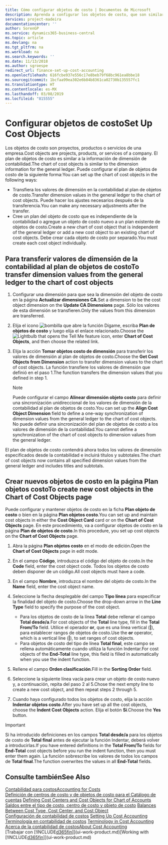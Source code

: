```yaml
---
title: Cómo configurar objetos de costo | Documentos de Microsoft
description: Aprenda a configurar los objetos de costo, que son similares a las dimensiones de contabilidad.
services: project-madeira
documentationcenter: ''
author: SorenGP
ms.service: dynamics365-business-central
ms.topic: article
ms.devlang: na
ms.tgt_pltfrm: na
ms.workload: na
ms.search.keywords: ''
ms.date: 11/13/2018
ms.author: sgroespe
redirect_url: finance-set-up-cost-accounting
ms.openlocfilehash: 616fcbe937e556c17e8beb79f68bc961ea8bbe18
ms.sourcegitcommit: 1bcfaa99ea302e6b84b8361ca02730b135557fc1
ms.translationtype: HT
ms.contentlocale: es-MX
ms.lasthandoff: 03/08/2019
ms.locfileid: "815555"
---
```

# <a name="set-up-cost-objects"></a><span data-ttu-id="32ad2-103">Configurar objetos de costo</span><span class="sxs-lookup"><span data-stu-id="32ad2-103">Set Up Cost Objects</span></span>
<span data-ttu-id="32ad2-104">Los objetos de costo son proyectos, productos o servicios de una empresa.</span><span class="sxs-lookup"><span data-stu-id="32ad2-104">Cost objects are projects, products, or services of a company.</span></span> <span data-ttu-id="32ad2-105">El plan de objetos de costo es similar a la información de dimensión de contabilidad.</span><span class="sxs-lookup"><span data-stu-id="32ad2-105">The chart of cost objects is similar to the dimension information for the general ledger.</span></span> <span data-ttu-id="32ad2-106">Puede configurar el plan de objetos de costo de la siguiente forma:</span><span class="sxs-lookup"><span data-stu-id="32ad2-106">You can set up the chart of cost objects in the following ways:</span></span>  

* <span data-ttu-id="32ad2-107">Transfiera los valores de dimensión en la contabilidad al plan de objetos de costo.</span><span class="sxs-lookup"><span data-stu-id="32ad2-107">Transfer dimension values in the general ledger to the chart of cost objects.</span></span> <span data-ttu-id="32ad2-108">Puede hacer los ajustes necesarios después de la transferencia.</span><span class="sxs-lookup"><span data-stu-id="32ad2-108">You can make any necessary adjustments after the transfer.</span></span>  
* <span data-ttu-id="32ad2-109">Cree un plan del objeto de costo que es independiente de la contabilidad o agregue un objeto de costo nuevo a un plan existente de objetos de costo.</span><span class="sxs-lookup"><span data-stu-id="32ad2-109">Create a new chart of cost object that is independent of the general ledger or add a new cost object to an existing chart of cost objects.</span></span> <span data-ttu-id="32ad2-110">Debe crear cada objeto de costo por separado.</span><span class="sxs-lookup"><span data-stu-id="32ad2-110">You must create each cost object individually.</span></span>  

## <a name="to-transfer-dimension-values-from-the-general-ledger-to-the-chart-of-cost-objects"></a><span data-ttu-id="32ad2-111">Para transferir valores de dimensión de la contabilidad al plan de objetos de costo</span><span class="sxs-lookup"><span data-stu-id="32ad2-111">To transfer dimension values from the general ledger to the chart of cost objects</span></span>  
1.  <span data-ttu-id="32ad2-112">Configurar una dimensión para que sea la dimensión del objeto de costo en la página **Actualizar dimensiones CA**.</span><span class="sxs-lookup"><span data-stu-id="32ad2-112">Set a dimension to be the cost object dimension on the **Update CA Dimensions** page.</span></span> <span data-ttu-id="32ad2-113">Sólo los valores de esta dimensión se transfieren.</span><span class="sxs-lookup"><span data-stu-id="32ad2-113">Only the values from this dimension are transferred.</span></span>  
2.  <span data-ttu-id="32ad2-114">Elija el icono ![bombilla que abre la función Dígame](media/ui-search/search_small.png "Dígame que desea hacer"), escriba **Plan de objetos de costo** y luego elija el enlace relacionado.</span><span class="sxs-lookup"><span data-stu-id="32ad2-114">Choose the ![Lightbulb that opens the Tell Me feature](media/ui-search/search_small.png "Tell me what you want to do") icon, enter **Chart of Cost Objects**, and then choose the related link.</span></span>  
3.  <span data-ttu-id="32ad2-115">Elija la acción **Tomar objetos costo de dimensión** para transferir los valores de dimensión al plan de objetos de costo.</span><span class="sxs-lookup"><span data-stu-id="32ad2-115">Choose the **Get Cost Objects from Dimension** action to transfer dimension values to the chart of cost objects.</span></span> <span data-ttu-id="32ad2-116">La función transfiere los valores de dimensión que definió en el paso 1.</span><span class="sxs-lookup"><span data-stu-id="32ad2-116">The function transfers the dimension values that you defined in step 1.</span></span>  

    > [!NOTE]  
    >  <span data-ttu-id="32ad2-117">Puede configurar el campo **Alinear dimensión objeto costo** para definir una sincronización unidireccional de los valores de dimensión de la contabilidad al plan de objetos de costo.</span><span class="sxs-lookup"><span data-stu-id="32ad2-117">You can set up the **Align Cost Object Dimension**  field to define a one-way synchronization of dimension values from the general ledger to the chart of cost objects.</span></span> <span data-ttu-id="32ad2-118">No puede definir una sincronización del plan de objetos de costo a los valores de dimensión de la contabilidad.</span><span class="sxs-lookup"><span data-stu-id="32ad2-118">You cannot define a synchronization of the chart of cost objects to dimension values from the general ledger.</span></span>  

<span data-ttu-id="32ad2-119">El plan de objetos de costo contendrá ahora todos los valores de dimensión especificados desde la contabilidad e incluirá títulos y subtotales.</span><span class="sxs-lookup"><span data-stu-id="32ad2-119">The chart of cost objects now contains all specified dimension values from the general ledger and includes titles and subtotals.</span></span>  

## <a name="to-create-new-cost-objects-in-the-chart-of-cost-objects-page"></a><span data-ttu-id="32ad2-120">Crear nuevos objetos de costo en la página Plan objetos costo</span><span class="sxs-lookup"><span data-stu-id="32ad2-120">To create new cost objects in the Chart of Cost Objects page</span></span>  
<span data-ttu-id="32ad2-121">Puede configurar y mantener objetos de costo en la ficha **Plan objeto de costo** o bien en la página **Plan objetos costo**.</span><span class="sxs-lookup"><span data-stu-id="32ad2-121">You can set up and maintain cost objects in either the **Cost Object Card** card or on the **Chart of Cost Objects** page.</span></span> <span data-ttu-id="32ad2-122">En este procedimiento, va a configurar objetos de costo en la página **Plan de objetos de costo**.</span><span class="sxs-lookup"><span data-stu-id="32ad2-122">In this procedure, you set up cost objects on the **Chart of Cost Objects** page.</span></span>  

1.  <span data-ttu-id="32ad2-123">Abra la página **Plan objetos costo** en el modo de edición.</span><span class="sxs-lookup"><span data-stu-id="32ad2-123">Open the **Chart of Cost Objects** page in edit mode.</span></span>  
2.  <span data-ttu-id="32ad2-124">En el campo **Código**, introduzca el código del objeto de costo.</span><span class="sxs-lookup"><span data-stu-id="32ad2-124">In the **Code** field, enter the cost object code.</span></span> <span data-ttu-id="32ad2-125">Todos los objetos de costo deben disponer de un código.</span><span class="sxs-lookup"><span data-stu-id="32ad2-125">All cost objects must have a code.</span></span>  
3.  <span data-ttu-id="32ad2-126">En el campo **Nombre**, introduzca el nombre del objeto de costo.</span><span class="sxs-lookup"><span data-stu-id="32ad2-126">In the **Name** field, enter the cost object name.</span></span>  
4.  <span data-ttu-id="32ad2-127">Seleccione la flecha desplegable del campo **Tipo línea** para especificar la finalidad del objeto de costo.</span><span class="sxs-lookup"><span data-stu-id="32ad2-127">Choose the drop-down arrow in the **Line Type** field to specify the purpose of the cost object.</span></span>  

    * <span data-ttu-id="32ad2-128">Para los objetos de costo de la línea **Total** debe rellenar el campo **Total desde/a**.</span><span class="sxs-lookup"><span data-stu-id="32ad2-128">For cost objects of the **Total** line type, fill in the **Total From/To** field.</span></span> <span data-ttu-id="32ad2-129">Utilice el operador **or**, que es una línea vertical (**&#124;**), para establecer rangos de objetos de costo.</span><span class="sxs-lookup"><span data-stu-id="32ad2-129">Use the **or** operator, which is a vertical line (**&#124;**), to set ranges of cost objects.</span></span>  
    * <span data-ttu-id="32ad2-130">Para objetos de costo del tipo de línea **Total final**, este campo se rellena automáticamente cuando utiliza la función Indentar.</span><span class="sxs-lookup"><span data-stu-id="32ad2-130">For cost objects of the **End-Total** line type, this field is filled in automatically when you use  the indent function.</span></span>  
5.  <span data-ttu-id="32ad2-131">Rellene el campo **Orden clasificación**.</span><span class="sxs-lookup"><span data-stu-id="32ad2-131">Fill in the **Sorting Order** field.</span></span>  
6.  <span data-ttu-id="32ad2-132">Seleccione la siguiente línea vacía para crear un objeto de costo nuevo y, a continuación, repita del paso 2 al 5.</span><span class="sxs-lookup"><span data-stu-id="32ad2-132">Chose the next empty line to create a new cost object, and then repeat steps 2 through 5.</span></span>  
7.  <span data-ttu-id="32ad2-133">Cuando haya configurado todos los objetos de costo, elija la acción **Indentar objetos costo**.</span><span class="sxs-lookup"><span data-stu-id="32ad2-133">After you have set up all the cost objects, choose the **Indent Cost Objects** action.</span></span> <span data-ttu-id="32ad2-134">Elija el botón **Sí**.</span><span class="sxs-lookup"><span data-stu-id="32ad2-134">Choose the **Yes** button.</span></span>  

> [!IMPORTANT]  
>  <span data-ttu-id="32ad2-135">Si ha introducido definiciones en los campos **Total desde/a** para los objetos de costo de **Total final** antes de ejecutar la función Indentar, deberá volver a introducirlas.</span><span class="sxs-lookup"><span data-stu-id="32ad2-135">If you have entered definitions in the **Total From/To** fields for **End-Total** cost objects before you run the indent function, then you must enter them again.</span></span> <span data-ttu-id="32ad2-136">La función sobrescribe los valores de todos los campos de **Total final**.</span><span class="sxs-lookup"><span data-stu-id="32ad2-136">The function overwrites the values in all **End-Total** fields.</span></span>  

## <a name="see-also"></a><span data-ttu-id="32ad2-137">Consulte también</span><span class="sxs-lookup"><span data-stu-id="32ad2-137">See Also</span></span>  
[<span data-ttu-id="32ad2-138">Contabilidad para costos</span><span class="sxs-lookup"><span data-stu-id="32ad2-138">Accounting for Costs</span></span>](finance-manage-cost-accounting.md)  
<span data-ttu-id="32ad2-139">[Definición de centros de costo y de objetos de costo para el Catálogo de cuentas](finance-defining-cost-centers-and-cost-objects-for-chart-of-accounts.md) </span><span class="sxs-lookup"><span data-stu-id="32ad2-139">[Defining Cost Centers and Cost Objects for Chart of Accounts](finance-defining-cost-centers-and-cost-objects-for-chart-of-accounts.md) </span></span>  
<span data-ttu-id="32ad2-140">[Saldos entre el tipo de costo, centro de costo y objeto de costo](finance-balances-between-cost-type-cost-center-and-cost-object.md) </span><span class="sxs-lookup"><span data-stu-id="32ad2-140">[Balances Between Cost Type, Cost Center, and Cost Object](finance-balances-between-cost-type-cost-center-and-cost-object.md) </span></span>  
<span data-ttu-id="32ad2-141">[Configuración de contabilidad de costos](finance-set-up-cost-accounting.md) </span><span class="sxs-lookup"><span data-stu-id="32ad2-141">[Setting Up Cost Accounting](finance-set-up-cost-accounting.md) </span></span>  
<span data-ttu-id="32ad2-142">[Terminología en contabilidad de costos](finance-terminology-in-cost-accounting.md) </span><span class="sxs-lookup"><span data-stu-id="32ad2-142">[Terminology in Cost Accounting](finance-terminology-in-cost-accounting.md) </span></span>  
[<span data-ttu-id="32ad2-143">Acerca de la contabilidad de costos</span><span class="sxs-lookup"><span data-stu-id="32ad2-143">About Cost Accounting</span></span>](finance-about-cost-accounting.md)  
<span data-ttu-id="32ad2-144">[Trabajar con [!INCLUDE[d365fin](includes/d365fin_md.md)]](ui-work-product.md)</span><span class="sxs-lookup"><span data-stu-id="32ad2-144">[Working with [!INCLUDE[d365fin](includes/d365fin_md.md)]](ui-work-product.md)</span></span>
